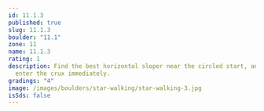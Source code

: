 ```yaml
---
id: 11.1.3
published: true
slug: 11.1.3
boulder: "11.1"
zone: 11
name: 11.1.3
rating: 1
description: Find the best horizontal sloper near the circled start, and then
  enter the crux immediately.
gradings: "4"
image: /images/boulders/star-walking/star-walking-3.jpg
isSds: false
---
```

